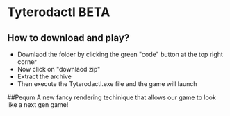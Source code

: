 # Tyterodactl BETA

## How to download and play?
- Downlaod the folder by clicking the green "code" button at the top right corner
- Now click on "downlaod zip"
- Extract the archive
- Then execute the Tyterodactl.exe file and the game will launch

##Pequm
A new fancy rendering techinique that allows our game to look like a next gen game! 
